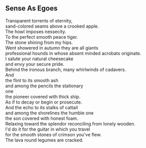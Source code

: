 Sense As Egoes
--------------
Transparent torrents of eternity,  
sand-colored seams above a crooked apple.  
The howl imposes nessecity.  
To the perfect smooth peace tiger.  
The stone shining from my hips.  
Went showered in autumn they are all giants  
professional hounds in whose absent minded acrobats originate.  
I salute your natural cheesecake  
and envy your secure pride.  
Behind the ironous branch, many whirlwinds of cadavers.  
And  
the flint to its smooth ash  
and among the pencils the stationary  
one  
the pioneer covered with thick ship.  
As if to decay or begin or prosecute.  
And the echo to its stalks of cattail  
and among the shorelines the humble one  
the son covered with honest foam.  
Relaxing toward the splendor reconciling from lonely wooden.  
I'd do it for the guitar in which you travel  
for the smooth stones of crimson you've flew.  
The lava round legumes are cracked.  

